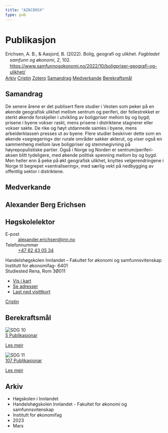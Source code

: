 ```yaml
---
title: "AZ6C89SX"
type: pub
---
```

<h1>Publikasjon</h1>
<article id="csl-bib-container-AZ6C89SX" class="csl-bib-container">
  <div class="csl-bib-body" style="line-height: 1.35; padding-left: 1em; text-indent:-1em;">
  <div class="csl-entry">Erichsen, A. B., &amp; Aasjord, B. (2022). Bolig, geografi og ulikhet. <i>Fagbladet samfunn og &#xF8;konomi</i>, <i>2</i>, 102. <a href="https://www.samfunnogokonomi.no/2022/10/boligpriser-geografi-og-ulikhet/">https://www.samfunnogokonomi.no/2022/10/boligpriser-geografi-og-ulikhet/</a></div>
</div>
  <div class="csl-bib-buttons">
    <a href="#taxonomy-article-AZ6C89SX" class="csl-bib-button">Arkiv</a>
    <a href="https://app.cristin.no/results/show.jsf?id=2137163" alt="Cristin URL" class="csl-bib-button">Cristin</a>
    <a href="http://zotero.org/groups/5402882/items/AZ6C89SX" alt="Zotero URL" class="csl-bib-button">Zotero</a>
    <a href="#abstract-article-AZ6C89SX" class="csl-bib-button">Samandrag</a>
    <a href="#contributors-article-AZ6C89SX" class="csl-bib-button">Medverkande</a>
    <a href="#sdg-article-AZ6C89SX" class="csl-bib-button">Berekraftsmål</a>
  </div>
  <div id="csl-bib-meta-container-AZ6C89SX"></div>
</article>
<div id="csl-bib-meta-AZ6C89SX" class="csl-bib-meta">
  <article id="abstract-article-AZ6C89SX" class="abstract-article">
    <h1>Samandrag</h1>
    De senere årene er det publisert flere studier i Vesten som peker på en økende geografisk ulikhet mellom sentrum og periferi, der fellestrekket er sterkt økende forskjeller i utvikling av boligpriser mellom by og bygd; prisene i byene vokser raskt, mens prisene i distriktene stagnerer eller vokser sakte. De rike og høyt utdannede samles i byene, mens arbeiderklassen presses ut av byene. Flere studier beskriver dette som en økende «segregering» der rurale områder sakker akterut, og viser også en sammenheng mellom lave boligpriser og stemmegivning på høyrepopulistiske partier. Også i Norge og Norden er sentrum/periferi-aksen blitt tydeligere, med økende politisk spenning mellom by og bygd. Men heller enn å peke på økt geografisk ulikhet, knyttes velgerendringene i Norge til begrepet «sentralisering», med særlig vekt på nedbygging av offentlig sektor i distriktene.
  </article>
  <article id="contributors-article-AZ6C89SX" class="contributors-article">
    <h1>Medverkande</h1>
    <div class="personas"> <div class="vrtx-hinn-person-card"> <div class="photo"> <i class="lar la-user-circle missing-person"></i> </div> <div class="info"> <hgroup><h1>Alexander Berg Erichsen</h1> <h2>Høgskolelektor</h2> </hgroup><dl> <dt>E-post</dt> <dd> <a href="mailto:alexander.erichsen@inn.no">alexander.erichsen@inn.no</a> </dd> <dt>Telefonnummer</dt> <dd><a href="tel:+4762430534"> +47 62 43 05 34 </a></dd> </dl> <p> Handelshøgskolen Innlandet – Fakultet for økonomi og samfunnsvitenskap<br> Institutt for økonomifag- 6401<br> Studiested Rena, Rom 3Ø011 </p> <ul class="vrtx-hinn-links"> <li><a href="https://www.google.com/maps?q=61.13620,11.37454">Vis i kart</a></li> <li><a href="https://www.inn.no/finn-en-ansatt/alexander-erichsen.html#vrtx-hinn-addresses">Se adresser</a></li> <li><a href="https://www.inn.no/finn-en-ansatt/alexander-erichsen.html?vrtx=vcf">Last ned visittkort</a></li> </ul> </div> </div> <a href="https://app.cristin.no/persons/show.jsf?id=605885" alt="Cristin URL" class="personas-cristin">Cristin</a> </div>
  </article>
  <article id="sdg-article-AZ6C89SX" class="sdg-article">
    <h1>Berekraftsmål</h1>
    <div class="sdg-container"><div id="sdg10" class="sdg"> <img src="{{< params subfolder >}}images/sdg/sdg10_no.png" class="image" alt="SDG 10"> <div class="sdg-overlay"> <a href="{{< params subfolder >}}no/archive/?sdg=10#archive" class="sdg-publication-count"><span>5</span> Publikasjonar</a> <p><a href="NA" class="sdg-read-more">Les meir</a></p> </div> </div> <div id="sdg11" class="sdg"> <img src="{{< params subfolder >}}images/sdg/sdg11_no.png" class="image" alt="SDG 11"> <div class="sdg-overlay"> <a href="{{< params subfolder >}}no/archive/?sdg=11#archive" class="sdg-publication-count"><span>107</span> Publikasjonar</a> <p><a href="NA" class="sdg-read-more">Les meir</a></p> </div> </div></div>
  </article>
  <article id="taxonomy-article-AZ6C89SX" class="taxonomy-article">
    <h1>Arkiv</h1>
    <ul>
      <li>Høgskolen i Innlandet</li>
      <li>Handelshøgskolen Innlandet - Fakultet for økonomi og samfunnsvitenskap</li>
      <li>Institutt for økonomifag</li>
      <li>2023</li>
      <li>Mars</li>
    </ul>
  </article>
</div>
